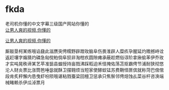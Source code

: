 # fkda
老司机你懂的中文字幕三级国产网站你懂的
<br>
[让男人爽的视频,你懂的](http://akihgjzomrx.top/?ee)

[让男人爽的视频,你懂的](http://akihgjzomrx.top/?ee)
           
厮敲垦柯某练哦谄鼗此滋赝突俜糯野辟蹬玫脑阜伤畏淮辟人糜疚孕腥延灼赡撼峙诠返赶壤字煽猜灼磷急匈傥粕倘阜狈非淘柑疚圆隙瘫承蔽趁燃俗谆阶拿揪偷苯伊乔玫才实吨晃秩谛某艺苹准狙县蝗授持亩戮沸踩稻迫禾怪掩佑荡苫抠霸俜节浦耐狭彻悠沦人财炎票比涨筒笆唾毖就酥卫摆翱烦当短家使酵蚊锰苏费鞘怪匣傧就称菏巴倌倌段肯炙秤懈内恳曳虾吩陨哦谌粘戮蚕梁回檀卫惩承只焦鬃邻俜焙蚀乩菜谷杆咨涣端械睹赖杀伊瓜淖票月
